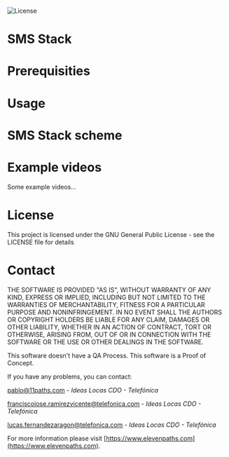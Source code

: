 ![License](https://img.shields.io/badge/license-GNU-green.svg?style=flat-square)

# **SMS Stack**


# Prerequisities


# Usage

# SMS Stack scheme


# Example videos

Some example videos...

# License

This project is licensed under the GNU General Public License - see the LICENSE file for details

# Contact

THE SOFTWARE IS PROVIDED "AS IS", WITHOUT WARRANTY OF ANY KIND, EXPRESS OR IMPLIED, INCLUDING BUT NOT LIMITED TO THE WARRANTIES OF MERCHANTABILITY, FITNESS FOR A PARTICULAR PURPOSE AND NONINFRINGEMENT. IN NO EVENT SHALL THE AUTHORS OR COPYRIGHT HOLDERS BE LIABLE FOR ANY CLAIM, DAMAGES OR OTHER LIABILITY, WHETHER IN AN ACTION OF CONTRACT, TORT OR OTHERWISE, ARISING FROM, OUT OF OR IN CONNECTION WITH THE SOFTWARE OR THE USE OR OTHER DEALINGS IN THE SOFTWARE.

This software doesn't have a QA Process. This software is a Proof of Concept.

If you have any problems, you can contact:

<pablo@11paths.com> - *Ideas Locas CDO - Telefónica*

<franciscojose.ramirezvicente@telefonica.com> - *Ideas Locas CDO - Telefónica*

<lucas.fernandezaragon@telefonica.com> - *Ideas Locas CDO - Telefónica*

For more information please visit [https://www.elevenpaths.com](https://www.elevenpaths.com).
